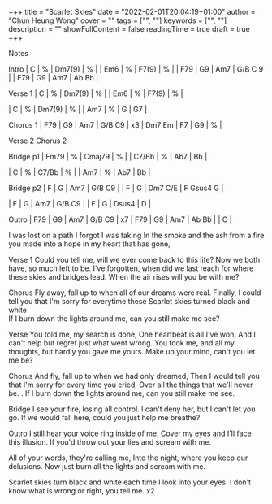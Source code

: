 +++ 
title = "Scarlet Skies" 
date = "2022-02-01T20:04:19+01:00" 
author = "Chun Heung Wong"
cover = "" 
tags = ["", ""] 
keywords = ["", ""] 
description = "" 
showFullContent = false
readingTime = true 
draft = true
+++

Notes

Intro
| C | % | Dm7(9) | % |
| Em6 | % | F7(9) | % |
| F79 | G9 | Am7 | G/B C 9 | 
| F79 | G9 | Am7 | Ab Bb | 

Verse 1
| C | % | Dm7(9) | % |
| Em6 | % | F7(9) | % |

| C | % | Dm7(9) | % |
| Am7 | % | G | G7 |

Chorus 1
| F79 | G9 | Am7 | G/B C9 | x3
| Dm7 Em | F7 | G9 | % |

Verse 2
Chorus 2

Bridge p1
| Fm79 | % | Cmaj79 | % | 
| C7/Bb | % | Ab7 | Bb | 

| C | % | C7/Bb | % | 
| Am7 | % | Ab7 | Bb | 

Bridge p2
| F | G | Am7 | G/B C9 | 
| F | G | Dm7 C/E | F Gsus4 G | 

| F | G | Am7 | G/B C9 | 
| F | G | Dsus4 | D | 

Outro 
| F79 | G9 | Am7 | G/B C9 | x7
| F79 | G9 | Am7 | Ab Bb | 
| C |


I was lost on a path I forgot I was taking
In the smoke and the ash from a fire you made into a hope in my heart that has gone, 

Verse 1
Could you tell me, will we ever come back to this life?
Now we both have, so much left to be. 
I've forgotten, when did we last reach for where these skies and bridges lead.
When the air rises will you be with me?

Chorus
Fly away, fall up to when all of our dreams were real.
Finally, I could tell you that I'm sorry for everytime these 
Scarlet skies turned black and white  
If I burn down the lights around me, can you still make me see?

Verse 
You told me, my search is done,
One heartbeat is all I've won;
And I can't help but regret just what went wrong.
You took me, and all my thoughts, but hardly you gave me yours. Make up your mind, can't you let me be?

Chorus
And fly, fall up to when we had only dreamed,
Then I would tell you that I'm sorry for every time you cried,
Over all the things that we'll never be.
.
If I burn down the lights around me, can you still make me see.

Bridge
I see your fire, losing all control.
I can't deny her, but I can't let you go.
If we would fall here, could you just help me breathe?

Outro
I still hear your voice ring inside of me; 
Cover my eyes and I'll face this illusion.
If you'd throw out your lies and scream with me.

All of your words, they're calling me,
Into the night, where you keep our delusions.
Now just burn all the lights and scream with me.

Scarlet skies turn black and white
each time I look into your eyes. 
I don't know what is wrong or right, you tell me. x2

